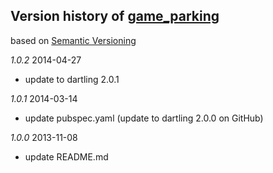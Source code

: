 ## Version history of [game_parking](https://github.com/dzenanr/game_parking)

based on [Semantic Versioning](http://semver.org/)

*1.0.2* 2014-04-27

+ update to dartling 2.0.1

*1.0.1* 2014-03-14

+ update pubspec.yaml (update to dartling 2.0.0 on GitHub)

*1.0.0* 2013-11-08

+ update README.md

